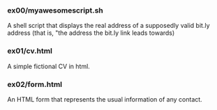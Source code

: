 ### ex00/myawesomescript.sh
A shell script that displays the real address of a supposedly valid bit.ly address (that is, "the address the bit.ly link leads towards)

### ex01/cv.html
A simple fictional CV in html.

### ex02/form.html
An HTML form that represents the usual information of any contact.
